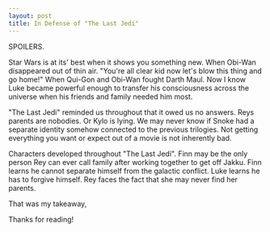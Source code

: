 ```yaml
---
layout: post
title: In Defense of "The Last Jedi"
---
```


SPOILERS.

Star Wars is at its' best when it shows you something new.
When Obi-Wan disappeared out of thin air.
"You're all clear kid now let's blow this thing and go home!"
When Qui-Gon and Obi-Wan fought Darth Maul.
Now I know Luke became powerful enough to transfer his consciousness across the universe when his friends and family needed him most.

"The Last Jedi" reminded us throughout that it owed us no answers.
Reys parents are nobodies. Or Kylo is lying.
We may never know if Snoke had a separate identity somehow connected to the previous trilogies.
Not getting everything you want or expect out of a movie is not inherently bad.

Characters developed throughout "The Last Jedi".
Finn may be the only person Rey can ever call family after working
together to get off Jakku.
Finn learns he cannot separate himself from the galactic conflict.
Luke learns he has to forgive himself.
Rey faces the fact that she may never find her parents.

That was my takeaway,

Thanks for reading!
